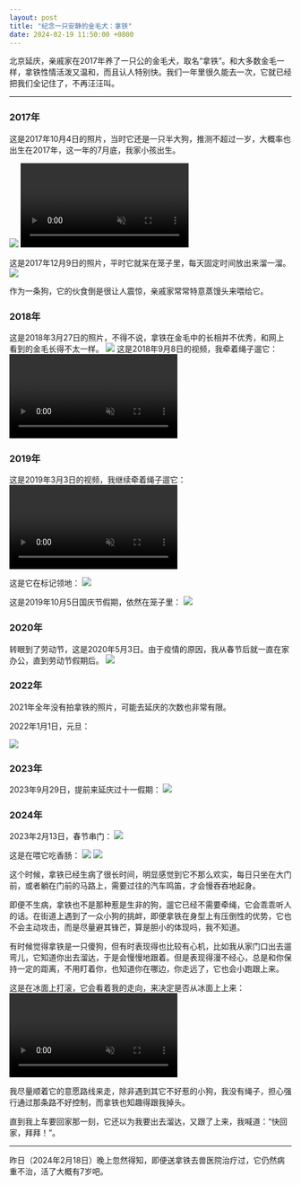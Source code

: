 ```yaml
---
layout: post
title: "纪念一只安静的金毛犬：拿铁"
date: 2024-02-19 11:50:00 +0800
---
```


北京延庆，亲戚家在2017年养了一只公的金毛犬，取名“拿铁”。和大多数金毛一样，拿铁性情活泼又温和，而且认人特别快。我们一年里很久能去一次，它就已经把我们全记住了，不再汪汪叫。

---

### 2017年

这是2017年10月4日的照片，当时它还是一只半大狗，推测不超过一岁，大概率也出生在2017年，这一年的7月底，我家小孩出生。

<img src="/images/latte/2017-10-4.jpg" />
<video src="/images/latte/2017-10-4.mp4" muted loop autoplay></video>

这是2017年12月9日的照片，平时它就呆在笼子里，每天固定时间放出来溜一溜。
<img src="/images/latte/2017-12-9.jpg" />

作为一条狗，它的伙食倒是很让人震惊，亲戚家常常特意蒸馒头来喂给它。

### 2018年
这是2018年3月27日的照片，不得不说，拿铁在金毛中的长相并不优秀，和网上看到的金毛长得不太一样。
<img src="/images/latte/2018-3-27.jpg" />
这是2018年9月8日的视频，我牵着绳子遛它：
<video src="/images/latte/2018-9-8.mp4" muted loop autoplay></video>

### 2019年
这是2019年3月3日的视频，我继续牵着绳子遛它：
<video src="/images/latte/2019-3-3.mp4" muted loop autoplay></video>

这是它在标记领地：
<img src="/images/latte/2019-3-3.jpg" />

这是2019年10月5日国庆节假期，依然在笼子里：
<img src="/images/latte/2019-10-5.jpg" />

### 2020年
转眼到了劳动节，这是2020年5月3日。由于疫情的原因，我从春节后就一直在家办公，直到劳动节假期后。
<img src="/images/latte/2020-5-3.jpg" />

### 2022年

2021年全年没有拍拿铁的照片，可能去延庆的次数也非常有限。

2022年1月1日，元旦：

<img src="/images/latte/2022-1-1.jpg" />

### 2023年

2023年9月29日，提前来延庆过十一假期：
<img src="/images/latte/2023-9-29.jpg" />

### 2024年

2023年2月13日，春节串门：
<img src="/images/latte/2024-2-13（3）.jpg" />

这是在喂它吃香肠：
<img src="/images/latte/2024-2-13（1）.jpg" />
<img src="/images/latte/2024-2-13（2）.jpg" />

这个时候，拿铁已经生病了很长时间，明显感觉到它不那么欢实，每日只坐在大门前，或者躺在门前的马路上，需要过往的汽车鸣笛，才会慢吞吞地起身。

即便不生病，拿铁也不是那种惹是生非的狗，遛它已经不需要牵绳，它会乖乖听人的话。在街道上遇到了一众小狗的挑衅，即便拿铁在身型上有压倒性的优势，它也不会主动攻击，而是尽量避其锋芒，算是胆小的体现吗，我不知道。

有时候觉得拿铁是一只傻狗，但有时表现得也比较有心机，比如我从家门口出去遛弯儿，它知道你出去溜达，于是会慢慢地跟着。但是表现得漫不经心，总是和你保持一定的距离，不用盯着你，也知道你在哪边，你走远了，它也会小跑跟上来。

这是在冰面上打滚，它会看着我的走向，来决定是否从冰面上上来：
<video src="/images/latte/2024-2-13.mp4" muted loop autoplay></video>

我尽量顺着它的意愿路线来走，除非遇到其它不好惹的小狗，我没有绳子，担心强行通过那条路不好控制，而拿铁也知趣得跟我掉头。

直到我上车要回家那一刻，它还以为我要出去溜达，又跟了上来，我喊道：“快回家，拜拜！”。

---

昨日（2024年2月18日）晚上忽然得知，即便送拿铁去兽医院治疗过，它仍然病重不治，活了大概有7岁吧。